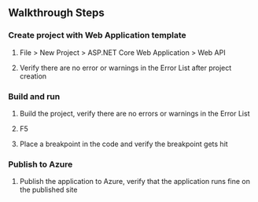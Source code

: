 ## Walkthrough Steps
               
### Create project with Web Application template                   

1. File > New Project > ASP.NET Core Web Application > Web API                   
                      
2. Verify there are no error or warnings in the Error List after project creation        

### Build and run             

1. Build the project, verify there are no errors or warnings in the Error List           

2. F5            

3. Place a breakpoint in the code and verify the breakpoint gets hit          

### Publish to Azure         

1. Publish the application to Azure, verify that the application runs fine on the published site 
